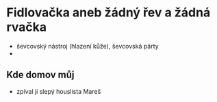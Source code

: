 # Fidlovačka aneb žádný řev a žádná rvačka
- ševcovský nástroj (hlazení kůže), ševcovská párty
- 
## Kde domov můj
- zpíval ji slepý houslista Mareš